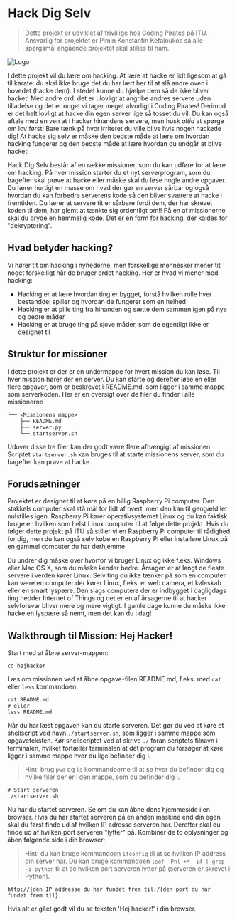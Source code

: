 # Hack Dig Selv

> Dette projekt er udviklet af frivillige hos Coding Pirates på ITU. Ansvarlig for projektet er Pimin Konstantin Kefaloukos så alle spørgsmål angående projektet skal stilles til ham.

![Logo](https://codingpirates.dk/wp-content/uploads/2016/09/Forside-Logo.png)

I dette projekt vil du lære om hacking. At lære at hacke er lidt ligesom at gå til karate: du skal ikke bruge det du har
lært her til at slå andre oven i hovedet (hacke dem). I stedet kunne du hjælpe dem så de ikke bliver hacket! Med andre ord: det er ulovligt at angribe andres servere uden tilladelse og det er noget vi tager meget alvorligt i Coding Pirates! Derimod er det helt lovligt at hacke din egen server lige så tosset du vil. Du kan også aftale med en ven at i hacker hinandens servere, men husk *altid* at spørge om lov først! Bare tænk på hvor irriteret du ville blive hvis nogen hackede dig! At hacke sig selv er måske den bedste måde at lære om hvordan hacking fungerer og den bedste måde at lære hvordan du undgår at blive hacket!

Hack Dig Selv består af en række missioner, som du kan udføre for at lære om hacking. På hver mission starter du et nyt serverprogram, som du bagefter skal prøve at hacke eller måske skal du løse nogle andre opgaver. Du lærer hurtigt en masse om hvad der gør en server sårbar og også hvordan du kan forbedre serverens kode så den bliver sværere at hacke i fremtiden. Du lærer at servere tit er sårbare fordi dem, der har skrevet koden til dem, har glemt at tænkte sig ordentligt om!! På en af missionerne skal du bryde en hemmelig kode. Det er en form for hacking, der kaldes for "dekryptering".

## Hvad betyder hacking?

Vi hører tit om hacking i nyhederne, men forskellige mennesker mener tit noget forskelligt når de bruger ordet hacking. Her er hvad vi mener med hacking:

- Hacking er at lære hvordan ting er bygget, forstå hvilken rolle hver bestanddel spiller og hvordan de fungerer som en helhed
- Hacking er at pille ting fra hinanden og sætte dem sammen igen på nye og bedre måder
- Hacking er at bruge ting på sjove måder, som de egentligt ikke er designet til

## Struktur for missioner

I dette projekt er der er en undermappe for hvert mission du kan løse. Til hver mission hører der en server. Du kan starte og derefter løse en eller flere opgaver, som er beskrevet i README.md, som ligger i samme mappe som serverkoden. Her er en oversigt over de filer du finder i alle missionerne

```
└── <Missionens mappe>
    ├── README.md
    ├── server.py
    └── startserver.sh
```

Udover disse tre filer kan der godt være flere afhængigt af missionen. Scriptet `startserver.sh` kan bruges til at starte missionens server, som du bagefter kan prøve at hacke.


## Forudsætninger

Projektet er designet til at køre på en billig Raspberry Pi computer. Den stakkels computer skal stå mål for lidt
af hvert, men den kan til gengæld let nulstilles igen. Raspberry Pi kører operativsystemet Linux og du kan faktisk bruge en hvilken som helst Linux computer til at følge dette projekt. Hvis du følger dette projekt på ITU så stiller vi en Raspberry Pi computer til rådighed for dig, men du kan også selv købe en Raspberry Pi eller installere Linux på en gammel computer du har derhjemme.

Du undrer dig måske over hvorfor vi bruger Linux og ikke f.eks. Windows eller Mac OS X, som du måske kender bedre. Årsagen er at langt de fleste servere i verden kører Linux. Selv ting du ikke tænker på som en computer kan være en computer der kører Linux, f.eks. et web camera, et køleskab eller en smart lyspære. Den slags computere der er indbygget i dagligdags ting hedder Internet of Things og det er en af årsagerne til at hacker selvforsvar bliver mere og mere vigtigt. I gamle dage kunne du måske ikke hacke en lyspære så nemt, men det kan du i dag!

## Walkthrough til Mission: Hej Hacker!

Start med at åbne server-mappen:

```
cd hejhacker
```

Læs om missionen ved at åbne opgave-filen README.md, f.eks. med `cat` eller `less` kommandoen.

```
cat README.md
# eller
less README.md
```

Når du har læst opgaven kan du starte serveren. Det gør du ved at køre et shellscript ved navn `./startserver.sh`, som ligger i samme mappe som opgaveteksten. Kør shellscriptet ved at skrive `./` foran scriptets filnavn i terminalen, hvilket fortæller terminalen at det program du forsøger at køre ligger i samme mappe hvor du lige befinder dig i.

> Hint: brug `pwd` og `ls` kommandoerne til at se hvor du befinder dig og hvilke filer der er i den mappe, som du befinder dig i.

```
# Start serveren
./startserver.sh
```

Nu har du startet serveren. Se om du kan åbne dens hjemmeside i en browser. Hvis du har startet serveren på en anden maskine end din egen skal du først finde ud af hvilken IP adresse serveren har. Derefter skal du finde ud af hvilken port serveren "lytter" på. Kombiner de to oplysninger og åben følgende side i din browser:

> Hint: du kan bruge kommandoen `ifconfig` til at se hvilken IP address din server har. Du kan bruge kommandoen `lsof -Pnl +M -i4 | grep -i python` til at se hvilken port serveren lytter på (serveren er skrevet i Python).

```
http://{den IP addresse du har fundet frem til}/{den port du har fundet frem til}
```

Hvis alt er gået godt vil du se teksten 'Hej hacker!' i din browser.
